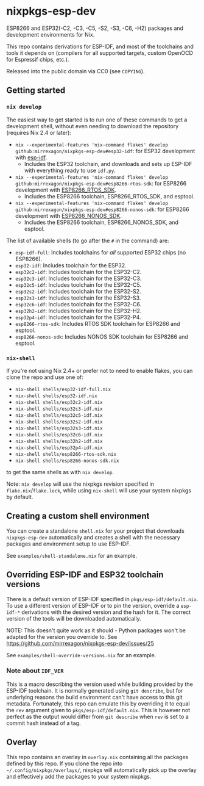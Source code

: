 # nixpkgs-esp-dev
ESP8266 and ESP32(-C2, -C3, -C5, -S2, -S3, -C6, -H2) packages and development environments for Nix.

This repo contains derivations for ESP-IDF, and most of the toolchains and tools it depends on (compilers for all supported targets, custom OpenOCD for Espressif chips, etc.).

Released into the public domain via CC0 (see `COPYING`).


## Getting started
### `nix develop`
The easiest way to get started is to run one of these commands to get a development shell, without even needing to download the repository (requires Nix 2.4 or later):

- `nix --experimental-features 'nix-command flakes' develop github:mirrexagon/nixpkgs-esp-dev#esp32-idf`: for ESP32 development with [esp-idf](https://github.com/espressif/esp-idf).
    - Includes the ESP32 toolchain, and downloads and sets up ESP-IDF with everything ready to use `idf.py`.
- `nix --experimental-features 'nix-command flakes' develop github:mirrexagon/nixpkgs-esp-dev#esp8266-rtos-sdk`: for ESP8266 development with [ESP8266_RTOS_SDK](https://github.com/espressif/ESP8266_RTOS_SDK).
    - Includes the ESP8266 toolchain, ESP8266_RTOS_SDK, and esptool.
- `nix --experimental-features 'nix-command flakes' develop github:mirrexagon/nixpkgs-esp-dev#esp8266-nonos-sdk`: for ESP8266 development with [ESP8266_NONOS_SDK](https://github.com/espressif/ESP8266_NONOS_SDK).
    - Includes the ESP8266 toolchain, ESP8266_NONOS_SDK, and esptool.

The list of available shells (to go after the `#` in the command) are:

- `esp-idf-full`: Includes toolchains for _all_ supported ESP32 chips (no ESP8266).
- `esp32-idf`: Includes toolchain for the ESP32.
- `esp32c2-idf`: Includes toolchain for the ESP32-C2.
- `esp32c3-idf`: Includes toolchain for the ESP32-C3.
- `esp32c5-idf`: Includes toolchain for the ESP32-C5.
- `esp32s2-idf`: Includes toolchain for the ESP32-S2.
- `esp32s3-idf`: Includes toolchain for the ESP32-S3.
- `esp32c6-idf`: Includes toolchain for the ESP32-C6.
- `esp32h2-idf`: Includes toolchain for the ESP32-H2.
- `esp32p4-idf`: Includes toolchain for the ESP32-P4.
- `esp8266-rtos-sdk`: Includes RTOS SDK toolchain for ESP8266 and esptool.
- `esp8266-nonos-sdk`: Includes NONOS SDK toolchain for ESP8266 and esptool.

### `nix-shell`
If you're not using Nix 2.4+ or prefer not to need to enable flakes, you can clone the repo and use one of:

- `nix-shell shells/esp32-idf-full.nix`
- `nix-shell shells/esp32-idf.nix`
- `nix-shell shells/esp32c2-idf.nix`
- `nix-shell shells/esp32c3-idf.nix`
- `nix-shell shells/esp32c5-idf.nix`
- `nix-shell shells/esp32s2-idf.nix`
- `nix-shell shells/esp32s3-idf.nix`
- `nix-shell shells/esp32c6-idf.nix`
- `nix-shell shells/esp32h2-idf.nix`
- `nix-shell shells/esp32p4-idf.nix`
- `nix-shell shells/esp8266-rtos-sdk.nix`
- `nix-shell shells/esp8266-nonos-sdk.nix`

to get the same shells as with `nix develop`.

Note: `nix develop` will use the nixpkgs revision specified in `flake.nix`/`flake.lock`, while using `nix-shell` will use your system nixpkgs by default.


## Creating a custom shell environment
You can create a standalone `shell.nix` for your project that downloads `nixpkgs-esp-dev` automatically and creates a shell with the necessary packages and environment setup to use ESP-IDF.

See `examples/shell-standalone.nix` for an example.


## Overriding ESP-IDF and ESP32 toolchain versions
There is a default version of ESP-IDF specified in `pkgs/esp-idf/default.nix`. To use a different version of ESP-IDF or to pin the version, override a `esp-idf-*` derivations with the desired version and the hash for it. The correct version of the tools will be downloaded automatically.

NOTE: This doesn't quite work as it should - Python packages won't be adapted for the version you override to. See https://github.com/mirrexagon/nixpkgs-esp-dev/issues/25

See `examples/shell-override-versions.nix` for an example.

### Note about `IDF_VER`

This is a macro describing the version used while building provided by the ESP-IDF toolchain. It is normally generated using `git describe`, but for underlying reasons the build environment can't have access to this git metadata. Fortunately, this repo can emulate this by overriding it to equal the `rev` argument given to `pkgs/esp-idf/default.nix`. This is however not perfect as the output would differ from `git describe` when `rev` is set to a commit hash instead of a tag.

## Overlay
This repo contains an overlay in `overlay.nix` containing all the packages defined by this repo. If you clone the repo into `~/.config/nixpkgs/overlays/`, nixpkgs will automatically pick up the overlay and effectively add the packages to your system nixpkgs.
